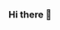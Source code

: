 ### Hi there 👋

<!--
**omkushagrakashyap/omkushagrakashyap** is a ✨ _special_ ✨ repository because its `README.md` (this file) appears on your GitHub profile.

<a href="https://github.com/omkushagrakashyap">
<img align="center" alt="sabesan's Github Stats" src="https://github-readme-stats.codestackr.vercel.app/api?username=sabesansathananthan&show_icons=true&hide_border=true&count_private=true&include_all_commits=true&theme=radical" /></a>

<a href="https://github.com/sabesansathananthan">
  <img align="center" src="https://github-readme-stats.anuraghazra1.vercel.app/api/top-langs/?username=sabesansathananthan&layout=compact&theme=radical" />
</a>
